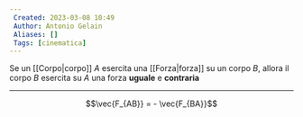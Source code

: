```yaml
---
 Created: 2023-03-08 10:49
 Author: Antonio Gelain
 Aliases: []
 Tags: [cinematica]
---
```


Se un [[Corpo|corpo]] $A$ esercita una [[Forza|forza]] su un corpo $B$, allora il corpo $B$ esercita su $A$ una forza **uguale** e **contraria**

---

$$\vec{F_{AB}} = - \vec{F_{BA}}$$